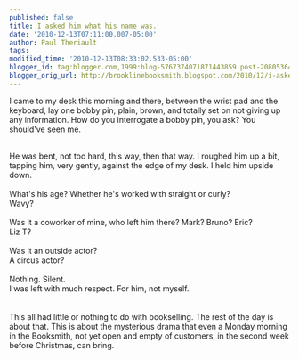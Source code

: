 ```yaml
---
published: false
title: I asked him what his name was.
date: '2010-12-13T07:11:00.007-05:00'
author: Paul Theriault
tags: 
modified_time: '2010-12-13T08:33:02.533-05:00'
blogger_id: tag:blogger.com,1999:blog-5767374071871443859.post-2080536459002472608
blogger_orig_url: http://brooklinebooksmith.blogspot.com/2010/12/i-asked-him-what-his-name-was.html
---
```


I came to my desk this morning and there, between the wrist pad and the keyboard, lay one bobby pin; plain, brown, and totally set on not giving up any information.  How do you interrogate a bobby pin, you ask?  You should've seen me.<br /><br /><div><div>He was bent, not too hard, this way, then that way.  I roughed him up a bit, tapping him, very gently, against the edge of my desk.  I held him upside down.<br /><br />What's his age? Whether he's worked with straight or curly?<br />Wavy?<br /><br /></div><div>Was it a coworker of mine, who left him there?  Mark?  Bruno?  Eric?<br />Liz T?<br /><br />Was it an outside actor?<br />A circus actor?<br /><br />Nothing.  Silent.<br />I was left with much respect.  For him, not myself.<br /><br /><br />This all had little or nothing to do with bookselling.  The rest of the day is about that.  This is about the mysterious drama that even a Monday morning in the Booksmith, not yet open and empty of customers, in the second week before Christmas, can bring.</div></div>